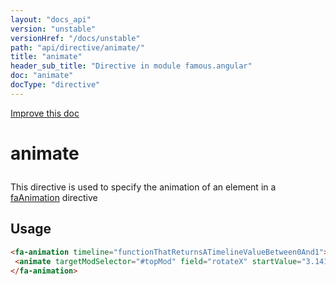 ```yaml
---
layout: "docs_api"
version: "unstable"
versionHref: "/docs/unstable"
path: "api/directive/animate/"
title: "animate"
header_sub_title: "Directive in module famous.angular"
doc: "animate"
docType: "directive"
---
```


<div class="improve-docs">
  <a href='https://github.com/Famous/famous-angular/edit/master/src/scripts/directives/fa-animation.js#L292'>
    Improve this doc
  </a>
</div>




<h1 class="api-title">

  animate



</h1>





This directive is used to specify the animation of an element in a <a href="api/directive/faAnimation">faAnimation</a> directive








  
<h2 id="usage">Usage</h2>
  
```html
<fa-animation timeline="functionThatReturnsATimelineValueBetween0And1">
 <animate targetModSelector="#topMod" field="rotateX" startValue="3.1415" endValue="0" curve="inQuad" timelineLowerBound="0" timelineUpperBound=".25" />
</fa-animation>
```
  
  

  





